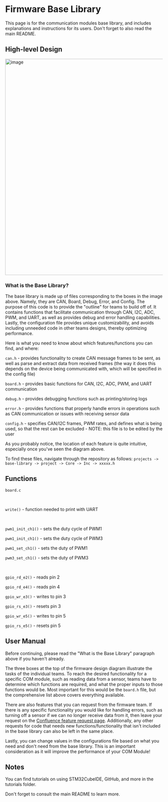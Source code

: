 # Firmware Base Library

This page is for the communication modules base library, and includes explanations and instructions for its users. Don't forget to also read the main README.

## High-level Design

<img width="692" alt="image" src="https://github.com/UBCSailbot/com-module-firmware/assets/144284916/c1f9b2fc-40b4-414a-8d1a-b80418eed409">

### What is the Base Library?
The base library is made up of files corresponding to the boxes in the image above. Namely, they are CAN, Board, Debug, Error, and Config. The purpose of this code is to provide the "outline" for teams to build off of. It contains functions that facilitate communication through CAN, I2C, ADC, PWM, and UART, as well as provides debug and error handling capabilities. Lastly, the configuration file provides unique customizability, and avoids including unneeded code in other teams designs, thereby optimizing performance.

Here is what you need to know about which features/functions you can find, and where:

```can.h``` - provides functionality to create CAN message frames to be sent, as well as parse and extract data from received frames (the way it does this depends on the device being communicated with, which will be specified in the config file) 

```board.h``` - provides basic functions for CAN, I2C, ADC, PWM, and UART communication

```debug.h``` - provides debugging functions such as printing/storing logs

```error.h``` - provides functions that properly handle errors in operations such as CAN communication or issues with receiving sensor data

```config.h``` - specifies CAN/I2C frames, PWM rates, and defines what is being used, so that the rest can be excluded - NOTE: this file is to be edited by the user

As you probably notice, the location of each feature is quite intuitive, especially once you've seen the diagram above.

To find these files, navigate through the repository as follows: ```projects -> base-library -> project -> Core -> Inc -> xxxxx.h```

## Functions

```board.c```

<br/>

```write()``` - function needed to print with UART

<br/>

```pwm1_init_ch1()``` - sets the duty cycle of PWM1

```pwm1_init_ch1()``` - sets the duty cycle of PWM3

```pwm1_set_ch1()``` - sets the duty of PWM1

```pwm3_set_ch1()``` - sets the duty of PWM3

<br/>

```gpio_rd_e2()``` - reads pin 2

```gpio_rd_e4()``` - reads pin 4

```gpio_wr_e3()``` - writes to pin 3

```gpio_rs_e3()``` - resets pin 3

```gpio_wr_e5()``` - writes to pin 5 

```gpio_rs_e5()``` - resets pin 5



## User Manual
Before continuing, please read the "What is the Base Library" paragraph above if you haven't already.

The three boxes at the top of the firmware design diagram illustrate the tasks of the individual teams. To reach the desired functionality for a specific COM module, such as reading data from a sensor, teams have to determine which functions are required, and what the proper inputs to those functions would be. Most important for this would be the ```board.h``` file, but the comprehensive list above covers everything available.

There are also features that you can request from the firmware team. If there is any specific functionality you would like for handling errors, such as turning off a sensor if we can no longer receive data from it, then leave your request on the [Confluence feature request page](https://ubcsailbot.atlassian.net/wiki/spaces/prjt22/pages/1994457093/Feature+Request). Additionally, any other requests for code that needs new functions/functionality that isn't included in the base library can also be left in the same place. 

Lastly, you can change values in the configurations file based on what you need and don't need from the base library. This is an important consideration as it will improve the performance of your COM Module!

## Notes
You can find tutorials on using STM32CubeIDE, GitHub, and more in the tutorials folder.

Don't forget to consult the main README to learn more.

